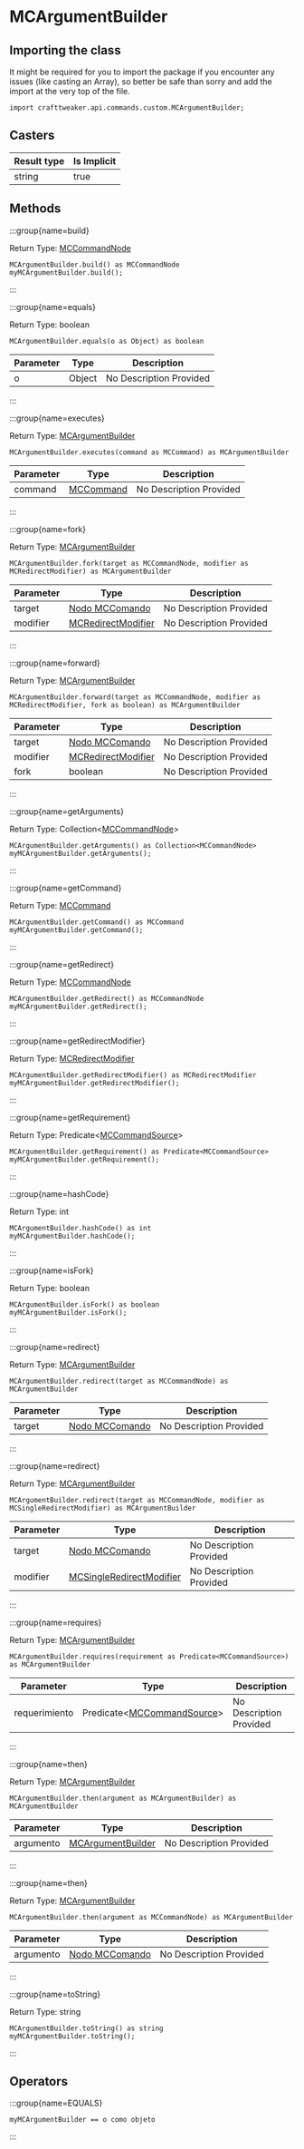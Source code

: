 # MCArgumentBuilder

## Importing the class

It might be required for you to import the package if you encounter any issues (like casting an Array), so better be safe than sorry and add the import at the very top of the file.
```zenscript
import crafttweaker.api.commands.custom.MCArgumentBuilder;
```


## Casters

| Result type | Is Implicit |
| ----------- | ----------- |
| string      | true        |

## Methods

:::group{name=build}

Return Type: [MCCommandNode](/vanilla/api/commands/custom/MCCommandNode)

```zenscript
MCArgumentBuilder.build() as MCCommandNode
myMCArgumentBuilder.build();
```

:::

:::group{name=equals}

Return Type: boolean

```zenscript
MCArgumentBuilder.equals(o as Object) as boolean
```

| Parameter | Type   | Description             |
| --------- | ------ | ----------------------- |
| o         | Object | No Description Provided |


:::

:::group{name=executes}

Return Type: [MCArgumentBuilder](/vanilla/api/commands/custom/MCArgumentBuilder)

```zenscript
MCArgumentBuilder.executes(command as MCCommand) as MCArgumentBuilder
```

| Parameter | Type                                                | Description             |
| --------- | --------------------------------------------------- | ----------------------- |
| command   | [MCCommand](/vanilla/api/commands/custom/MCCommand) | No Description Provided |


:::

:::group{name=fork}

Return Type: [MCArgumentBuilder](/vanilla/api/commands/custom/MCArgumentBuilder)

```zenscript
MCArgumentBuilder.fork(target as MCCommandNode, modifier as MCRedirectModifier) as MCArgumentBuilder
```

| Parameter | Type                                                                  | Description             |
| --------- | --------------------------------------------------------------------- | ----------------------- |
| target    | [Nodo MCComando](/vanilla/api/commands/custom/MCCommandNode)          | No Description Provided |
| modifier  | [MCRedirectModifier](/vanilla/api/commands/custom/MCRedirectModifier) | No Description Provided |


:::

:::group{name=forward}

Return Type: [MCArgumentBuilder](/vanilla/api/commands/custom/MCArgumentBuilder)

```zenscript
MCArgumentBuilder.forward(target as MCCommandNode, modifier as MCRedirectModifier, fork as boolean) as MCArgumentBuilder
```

| Parameter | Type                                                                  | Description             |
| --------- | --------------------------------------------------------------------- | ----------------------- |
| target    | [Nodo MCComando](/vanilla/api/commands/custom/MCCommandNode)          | No Description Provided |
| modifier  | [MCRedirectModifier](/vanilla/api/commands/custom/MCRedirectModifier) | No Description Provided |
| fork      | boolean                                                               | No Description Provided |


:::

:::group{name=getArguments}

Return Type: Collection&lt;[MCCommandNode](/vanilla/api/commands/custom/MCCommandNode)&gt;

```zenscript
MCArgumentBuilder.getArguments() as Collection<MCCommandNode>
myMCArgumentBuilder.getArguments();
```

:::

:::group{name=getCommand}

Return Type: [MCCommand](/vanilla/api/commands/custom/MCCommand)

```zenscript
MCArgumentBuilder.getCommand() as MCCommand
myMCArgumentBuilder.getCommand();
```

:::

:::group{name=getRedirect}

Return Type: [MCCommandNode](/vanilla/api/commands/custom/MCCommandNode)

```zenscript
MCArgumentBuilder.getRedirect() as MCCommandNode
myMCArgumentBuilder.getRedirect();
```

:::

:::group{name=getRedirectModifier}

Return Type: [MCRedirectModifier](/vanilla/api/commands/custom/MCRedirectModifier)

```zenscript
MCArgumentBuilder.getRedirectModifier() as MCRedirectModifier
myMCArgumentBuilder.getRedirectModifier();
```

:::

:::group{name=getRequirement}

Return Type: Predicate&lt;[MCCommandSource](/vanilla/api/commands/custom/MCCommandSource)&gt;

```zenscript
MCArgumentBuilder.getRequirement() as Predicate<MCCommandSource>
myMCArgumentBuilder.getRequirement();
```

:::

:::group{name=hashCode}

Return Type: int

```zenscript
MCArgumentBuilder.hashCode() as int
myMCArgumentBuilder.hashCode();
```

:::

:::group{name=isFork}

Return Type: boolean

```zenscript
MCArgumentBuilder.isFork() as boolean
myMCArgumentBuilder.isFork();
```

:::

:::group{name=redirect}

Return Type: [MCArgumentBuilder](/vanilla/api/commands/custom/MCArgumentBuilder)

```zenscript
MCArgumentBuilder.redirect(target as MCCommandNode) as MCArgumentBuilder
```

| Parameter | Type                                                         | Description             |
| --------- | ------------------------------------------------------------ | ----------------------- |
| target    | [Nodo MCComando](/vanilla/api/commands/custom/MCCommandNode) | No Description Provided |


:::

:::group{name=redirect}

Return Type: [MCArgumentBuilder](/vanilla/api/commands/custom/MCArgumentBuilder)

```zenscript
MCArgumentBuilder.redirect(target as MCCommandNode, modifier as MCSingleRedirectModifier) as MCArgumentBuilder
```

| Parameter | Type                                                                              | Description             |
| --------- | --------------------------------------------------------------------------------- | ----------------------- |
| target    | [Nodo MCComando](/vanilla/api/commands/custom/MCCommandNode)                      | No Description Provided |
| modifier  | [MCSingleRedirectModifier](/vanilla/api/commands/custom/MCSingleRedirectModifier) | No Description Provided |


:::

:::group{name=requires}

Return Type: [MCArgumentBuilder](/vanilla/api/commands/custom/MCArgumentBuilder)

```zenscript
MCArgumentBuilder.requires(requirement as Predicate<MCCommandSource>) as MCArgumentBuilder
```

| Parameter     | Type                                                                                         | Description             |
| ------------- | -------------------------------------------------------------------------------------------- | ----------------------- |
| requerimiento | Predicate&lt;[MCCommandSource](/vanilla/api/commands/custom/MCCommandSource)&gt; | No Description Provided |


:::

:::group{name=then}

Return Type: [MCArgumentBuilder](/vanilla/api/commands/custom/MCArgumentBuilder)

```zenscript
MCArgumentBuilder.then(argument as MCArgumentBuilder) as MCArgumentBuilder
```

| Parameter | Type                                                                | Description             |
| --------- | ------------------------------------------------------------------- | ----------------------- |
| argumento | [MCArgumentBuilder](/vanilla/api/commands/custom/MCArgumentBuilder) | No Description Provided |


:::

:::group{name=then}

Return Type: [MCArgumentBuilder](/vanilla/api/commands/custom/MCArgumentBuilder)

```zenscript
MCArgumentBuilder.then(argument as MCCommandNode) as MCArgumentBuilder
```

| Parameter | Type                                                         | Description             |
| --------- | ------------------------------------------------------------ | ----------------------- |
| argumento | [Nodo MCComando](/vanilla/api/commands/custom/MCCommandNode) | No Description Provided |


:::

:::group{name=toString}

Return Type: string

```zenscript
MCArgumentBuilder.toString() as string
myMCArgumentBuilder.toString();
```

:::


## Operators

:::group{name=EQUALS}

```zenscript
myMCArgumentBuilder == o como objeto
```

:::


